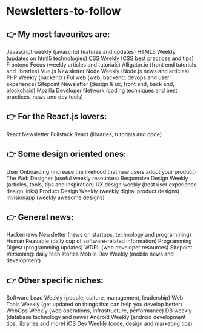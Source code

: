 # Newsletters-to-follow

## 👉 My most favourites are:⁣
Javascript weekly (javascript features and updates)⁣
HTML5 Weekly (updates on html5 technologies)⁣
CSS Weekly (CSS best practices and tips)⁣
Frontend Focus (weekly articles and tutorials)⁣
Alligator.io (front end tutorials and libraries)⁣
Vue.js Newsletter⁣
Node Weekly (Node.js news and articles)⁣
PHP Weekly (backend )⁣
Fullweb (web, backend, devops and user experience)⁣
Sitepoint Newsletter (design & ux, front end, back end, blockchain)⁣
Mozilla Developer Network (coding techniques and best practices, news and dev tools)⁣
⁣
## 👉 For the React.js lovers:⁣
React Newsletter⁣
Fullstack React (libraries, tutorials and code)⁣
⁣
## 👉 Some design oriented ones:⁣
User Onboarding (increase the likehood that new users adopt your product)⁣
The Web Designer (useful weekly resources)⁣
Responsive Design Weekly (articles, tools, tips and inspiration)⁣
UX design weekly (best user experience design links)⁣
Product Design Weekly (weekly digital product designs)⁣
Invisionapp (weekly awesome designs)⁣
⁣
## 👉 General news:⁣
Hackernews Newsletter (news on startups, technology and programming)⁣
Human Readable (daily cup of software-related information)⁣
Programming Digest (programming updates)⁣
WDRL (web developer resources)⁣
Sitepoint Versioning: daily tech stories⁣
Mobile Dev Weekly (mobile news and development)⁣
⁣
## 👉 Other specific niches:⁣
Software Lead Weekly (people, culture, management, leadership)⁣
Web Tools Weekly (get updated on things that can help you develop better)⁣
WebOps Weekly (web operations, infrastructure, performance)⁣
DB weekly (database technology and news)⁣
Android Weekly (android development tips, libraries and more)⁣
iOS Dev Weekly (code, design and marketing tips)
